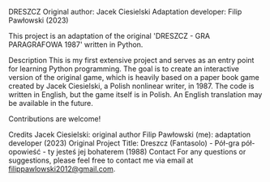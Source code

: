 DRESZCZ
Original author: Jacek Ciesielski
Adaptation developer: Filip Pawłowski (2023)

This project is an adaptation of the original 'DRESZCZ - GRA PARAGRAFOWA 1987' written in Python.

Description
This is my first extensive project and serves as an entry point for learning Python programming. The goal is to create an interactive version of the original game, which is heavily based on a paper book game created by Jacek Ciesielski, a Polish nonlinear writer, in 1987. The code is written in English, but the game itself is in Polish. An English translation may be available in the future.

Contributions are welcome!

Credits
Jacek Ciesielski: original author
Filip Pawłowski (me): adaptation developer (2023)
Original Project
Title: Dreszcz (Fantasolo) - Pół-gra pół-opowieść - ty jesteś jej bohaterem (1988)
Contact
For any questions or suggestions, please feel free to contact me via email at filippawlowski2012@gmail.com.